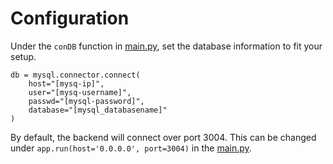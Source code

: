 # Configuration
Under the `conDB` function in [main.py](../main.py), set the database information to fit your setup. 

    db = mysql.connector.connect(
        host="[mysq-ip]",
        user="[mysq-username]",
        passwd="[mysql-password]",
        database="[mysql_databasename]"
    )

By default, the backend will connect over port 3004. This can be changed under `app.run(host='0.0.0.0', port=3004)` in the [main.py](../main.py).
